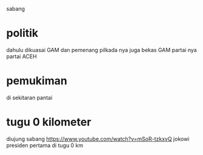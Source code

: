 sabang

# politik
dahulu dikuasai GAM dan pemenang pilkada nya juga bekas GAM
partai nya partai ACEH

# pemukiman
di sekitaran pantai

# tugu 0 kilometer
diujung sabang
https://www.youtube.com/watch?v=mSoR-tzkxvQ
jokowi presiden pertama di tugu 0 km
